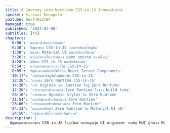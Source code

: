 ```yaml
---
title: A Journey into Next-Gen CSS-in-JS Innovations
speaker: Siriwat Kunaporn
youtube: Wuxt4HiZtB4
managed: true
published: '2024-03-08'
subtitles: [th]
chapters:
  '0:00': 'แนะนำหัวข้อและวิทยากร'
  '0:30': 'ปัญหาของ CSS-in-JS และการค้นหาโซลูชัน'
  '1:30': 'แนะนำ Material UI และสถิติการใช้งาน'
  '3:26': 'ความท้าทายในการพัฒนา open source ขนาดใหญ่'
  '4:28': 'อธิบาย CSS-in-JS และข้อดีของมัน'
  '6:54': 'การลดลงของความนิยมใน CSS-in-JS'
  '8:05': 'ปัญหาความเข้ากันไม่ได้กับ React Server Components'
  '10:17': 'การค้นหาโซลูชันใหม่สำหรับ CSS-in-JS'
  '12:20': 'แนะนำ Zero Runtime CSS-in-JS'
  '14:20': 'การ migrate จาก Emotion ไปสู่ Zero Runtime'
  '17:20': 'กระบวนการทำงานของ Zero Runtime ในช่วง build time'
  '20:10': 'การจัดการ dynamic styles ใน Zero Runtime'
  '21:54': 'ผลลัพธ์และประโยชน์ของ Zero Runtime'
  '23:06': 'การทดสอบประสิทธิภาพของ Zero Runtime'
  '24:12': 'แผนการเปิดตัว Zero Runtime ใน Material UI v6'
  '24:50': 'สรุปและเปิดโอกาสสำหรับคำถาม'
description: |
  ปัญหาและทางออกของ CSS-in-JS ในยุคใหม่ พบกับคุณจุ้น UI engineer จากทีม MUI ผู้พัฒนา Material UI library ยอดนิยมบน React  เขาจะมาเล่าถึงปัญหาที่พบเจอจากการใช้งาน CSS-in-JS ในโปรเจคขนาดใหญ่  รวมถึงข้อจำกัดในการใช้งานร่วมกับเทคโนโลยีใหม่ๆ อย่าง React Server Components  พร้อมเจาะลึกแนวโน้มการใช้งาน CSS-in-JS ที่กำลังลดลง และทางเลือกใหม่ๆ ที่น่าสนใจอย่าง Next Generation CSS-in-JS  เช่น Vanilla Extract, Compiled, Panda CSS, Linaria, Stylex และ Griffel  โดยเฉพาะ Linaria ที่ทางทีม MUI เลือกใช้เป็นพื้นฐานในการพัฒนา Zero Runtime engine ใหม่  มาร่วมสำรวจอนาคตของการจัดการสไตล์ใน JavaScript และเรียนรู้วิธีการสร้างเว็บแอปพลิเคชันที่รวดเร็วและมีประสิทธิภาพยิ่งขึ้น
---
```

